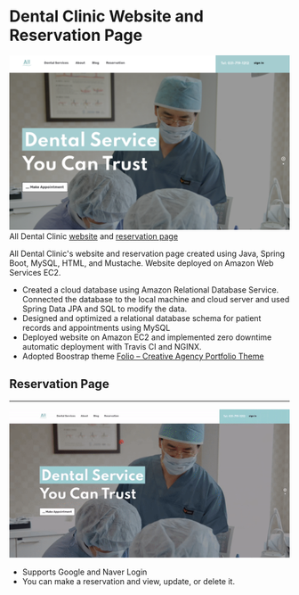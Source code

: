 # Dental Clinic Website and Reservation Page


![](resources/first-image.png)  
All Dental Clinic [website](http://alldent.kr/en) and [reservation page](http://alldent.kr/reservation)

All Dental Clinic's website and reservation page created using Java, Spring Boot, MySQL, HTML, and Mustache. Website deployed on Amazon Web Services EC2. 

- Created a cloud database using Amazon Relational Database Service. Connected the database to the local machine and cloud server and used Spring Data JPA and SQL to modify the data.
- Designed and optimized a relational database schema for patient records and appointments using MySQL
- Deployed website on Amazon EC2 and implemented zero downtime automatic deployment with Travis CI and NGINX.
- Adopted Boostrap theme [Folio – Creative Agency Portfolio Theme](https://themes.getbootstrap.com/product/folio-creative-agency-portfolio-theme/)

## Reservation Page

---
![](resources/reservation-vid.gif)  
- Supports Google and Naver Login
- You can make a reservation and view, update, or delete it. 



  
